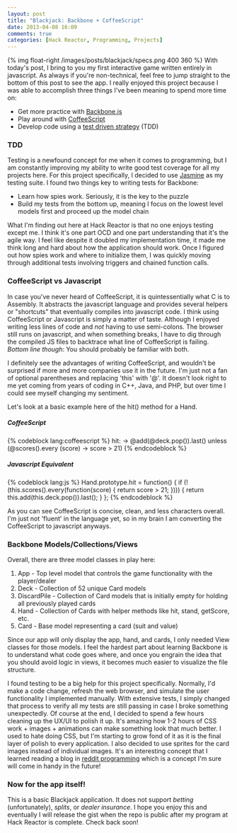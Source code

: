 ```yaml
---
layout: post
title: "Blackjack: Backbone + CoffeeScript"
date: 2013-04-08 16:09
comments: true
categories: [Hack Reactor, Programming, Projects]
---
```


{% img float-right /images/posts/blackjack/specs.png 400 360 %}
With today's post, I bring to you my first interactive game written entirely in javascript.  As always if you're non-technical, feel free to jump straight to the bottom of this post to see the app.  I really enjoyed this project because I was able to accomplish three things I've been meaning to spend more time on:

  - Get more practice with [Backbone.js][]
  - Play around with [CoffeeScript][]
  - Develop code using a [test driven strategy][] (TDD)

### TDD

Testing is a newfound concept for me when it comes to programming, but I am constantly improving my ability to write good test coverage for all my projects here.  For this project specifically, I decided to use [Jasmine][] as my testing suite.  I found two things key to writing tests for Backbone:

  - Learn how spies work.  Seriously, it is the key to the puzzle
  - Build my tests from the bottom up, meaning I focus on the lowest level models first and proceed up the model chain

What I'm finding out here at Hack Reactor is that no one enjoys testing except me.  I think it's one part OCD and one part understanding that it's the agile way.  I feel like despite it doubled my implementation time, it made me think long and hard about how the application should work.  Once I figured out how spies work and where to initialize them, I was quickly moving through additional tests involving triggers and chained function calls.

### CoffeeScript vs Javascript

In case you've never heard of CoffeeScript, it is quintessentially what C is to Assembly.  It abstracts the javascript language and provides several helpers or "shortcuts" that eventually compiles into javascript code.  I think using CoffeeScript or Javascript is simply a matter of taste.  Although I enjoyed writing less lines of code and *not* having to use semi-colons.  The browser still runs on javascript, and when something breaks, I have to dig through the compiled JS files to backtrace what line of CoffeeScript is failing.  *Bottom line though*: You should probably be familiar with both.

I definitely see the advantages of writing CoffeeScript, and wouldn't be surprised if more and more companies use it in the future.  I'm just not a fan of optional parentheses and replacing 'this' with '@'.  It doesn't look right to me yet coming from years of coding in C++, Java, and PHP, but over time I could see myself changing my sentiment.

Let's look at a basic example here of the hit() method for a Hand.

##### CoffeeScript
{% codeblock lang:coffeescript %}
  hit: ->
    @add(@deck.pop()).last() unless (@scores().every (score) -> score > 21)
{% endcodeblock %}

##### Javascript Equivalent
{% codeblock lang:js %}
  Hand.prototype.hit = function() {
    if (!(this.scores().every(function(score) {
      return score > 21;
    }))) {
      return this.add(this.deck.pop()).last();
    }
  };
{% endcodeblock %}

As you can see CoffeeScript is concise, clean, and less characters overall.  I'm just not 'fluent' in the language yet, so in my brain I am converting the CoffeeScript to javascript anyways.

### Backbone Models/Collections/Views

Overall, there are three model classes in play here:

  1. App - Top level model that controls the game functionality with the player/dealer
  2. Deck - Collection of 52 unique Card models
  3. DiscardPile - Collection of Card models that is initially empty for holding all previously played cards
  4. Hand - Collection of Cards with helper methods like hit, stand, getScore, etc.
  5. Card - Base model representing a card (suit and value)

Since our app will only display the app, hand, and cards, I only needed View classes for those models.  I feel the hardest part about learning Backbone is to understand what code goes where, and once you engrain the idea that you should avoid logic in views, it becomes much easier to visualize the file structure.

I found testing to be a big help for this project specifically.  Normally, I'd make a code change, refresh the web browser, and simulate the user functionality I implemented manually.  With extensive tests, I simply changed that process to verify all my tests are still passing in case I broke something unexpectedly.  Of course at the end, I decided to spend a few hours cleaning up the UX/UI to polish it up.  It's amazing how 1-2 hours of CSS work + images + animations can make something look that much better.  I used to hate doing CSS, but I'm starting to grow fond of it as it is the final layer of polish to every application.  I also decided to use sprites for the card images instead of individual images.  It's an interesting concept that I learned reading a blog in [reddit programming][] which is a concept I'm sure will come in handy in the future!

### Now for the app itself!

This is a basic Blackjack application.  It does not support *betting* (unfortunately), *splits*, or *dealer insurance*.  I hope you enjoy this and eventually I will release the gist when the repo is public after my program at Hack Reactor is complete.  Check back soon!

<div id="blackjackApp">
  <script src="{{root_url}}/javascripts/posts/blackjack/models/Card.js"></script>
  <script src="{{root_url}}/javascripts/posts/blackjack/models/Hand.js"></script>
  <script src="{{root_url}}/javascripts/posts/blackjack/models/DiscardPile.js"></script>
  <script src="{{root_url}}/javascripts/posts/blackjack/models/Deck.js"></script>
  <script src="{{root_url}}/javascripts/posts/blackjack/models/App.js"></script>
  <script src="{{root_url}}/javascripts/posts/blackjack/views/CardView.js"></script>
  <script src="{{root_url}}/javascripts/posts/blackjack/views/HandView.js"></script>
  <script src="{{root_url}}/javascripts/posts/blackjack/views/AppView.js"></script>
  <script src="{{root_url}}/javascripts/posts/blackjack/main.js"></script>
</div>

  [Backbone.js]: http://backbonejs.org "Backbone.js"
  [test driven strategy]: http://en.wikipedia.org/wiki/Test-driven_development "TDD"
  [coffeescript]: http://coffeescript.org/ "CoffeeScript"
  [jasmine]: http://pivotal.github.io/jasmine/ "Jasmine"
  [reddit programming]: http://reddit.com/r/programming "Programming"
